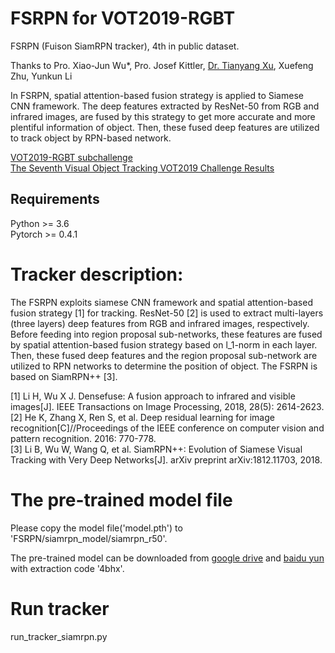 # FSRPN for VOT2019-RGBT
FSRPN (Fuison SiamRPN tracker), 4th in public dataset.  

Thanks to Pro. Xiao-Jun Wu*, Pro. Josef Kittler, [Dr. Tianyang Xu](https://github.com/XU-TIANYANG), Xuefeng Zhu, Yunkun Li

In FSRPN, spatial attention-based fusion strategy is applied to Siamese CNN framework. The deep features extracted by ResNet-50 from RGB and infrared images, are fused by this strategy to get more accurate and more plentiful information of object. Then, these fused deep features are utilized to track object by RPN-based network.


[VOT2019-RGBT subchallenge](https://www.votchallenge.net/vot2019/index.html)  
[The Seventh Visual Object Tracking VOT2019 Challenge Results](http://prints.vicos.si/publications/375)

## Requirements
Python  >= 3.6  
Pytorch >= 0.4.1  


# Tracker description:

The FSRPN exploits siamese CNN framework and spatial attention-based fusion strategy [1] for tracking. ResNet-50 [2] is used to extract multi-layers (three layers) deep features from RGB and infrared images, respectively. Before feeding into region proposal sub-networks, these features are fused by spatial attention-based fusion strategy based on l_1-norm in each layer. Then, these fused deep features and the region proposal sub-network are utilized to RPN networks to determine the position of object. The FSRPN is based on SiamRPN++ [3].


[1] Li H, Wu X J. Densefuse: A fusion approach to infrared and visible images[J]. IEEE Transactions on Image Processing, 2018, 28(5): 2614-2623.  
[2] He K, Zhang X, Ren S, et al. Deep residual learning for image recognition[C]//Proceedings of the IEEE conference on computer vision and pattern recognition. 2016: 770-778.  
[3] Li B, Wu W, Wang Q, et al. SiamRPN++: Evolution of Siamese Visual Tracking with Very Deep Networks[J]. arXiv preprint arXiv:1812.11703, 2018.  



# The pre-trained model file

Please copy the model file('model.pth') to 'FSRPN/siamrpn_model/siamrpn_r50'.

The pre-trained model can be downloaded from [google drive](https://drive.google.com/file/d/1xoebTW6NLzdZGEYfu4jJb5BXxcY7xvx2/view?usp=sharing) and [baidu yun](https://pan.baidu.com/s/1gH_aEKuJT-yIrXOJe4CKeA) with extraction code '4bhx'.


# Run tracker

run_tracker_siamrpn.py


